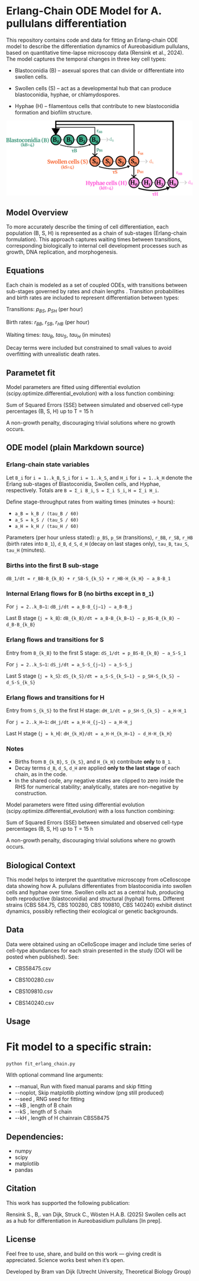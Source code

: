 # Erlang-Chain ODE Model for A. pullulans differentiation

This repository contains code and data for fitting an Erlang-chain ODE model to describe the differentiation dynamics of Aureobasidium pullulans, based on quantitative time-lapse microscopy data (Rensink et al., 2024). The model captures the temporal changes in three key cell types:

- Blastoconidia (B) – asexual spores that can divide or differentiate into swollen cells.

- Swollen cells (S) – act as a developmental hub that can produce blastoconidia, hyphae, or chlamydospores.

- Hyphae (H) – filamentous cells that contribute to new blastoconidia formation and biofilm structure.

![Visual overview of the Erlang-Chain model for differentiation](overview.png)

## Model Overview

To more accurately describe the timing of cell differentiation, each population (B, S, H) is represented as a chain of sub-stages (Erlang-chain formulation). This approach captures waiting times between transitions, corresponding biologically to internal cell development processes such as growth, DNA replication, and morphogenesis.

## Equations

Each chain is modeled as a set of coupled ODEs, with transitions between sub-stages governed by rates  and chain lengths . Transition probabilities and birth rates are included to represent differentiation between types:

Transitions: $p_{BS}$, $p_{SH}$ (per hour)

Birth rates: $r_{BB}$, $r_{SB}$, $r_{HB}$ (per hour)

Waiting times: ${tau_B}$, $tau_S$, $tau_H$ (in minutes)

Decay terms were included but constrained to small values to avoid overfitting with unrealistic death rates.

## Parametet fit

Model parameters are fitted using differential evolution (scipy.optimize.differential_evolution) with a loss function combining:

Sum of Squared Errors (SSE) between simulated and observed cell-type percentages (B, S, H) up to T = 15 h

A non-growth penalty, discouraging trivial solutions where no growth occurs.

## ODE model (plain Markdown source)

### Erlang-chain state variables
Let `B_i` for `i = 1..k_B`, `S_i` for `i = 1..k_S`, and `H_i` for `i = 1..k_H` denote the Erlang sub-stages of Blastoconidia, Swollen cells, and Hyphae, respectively. Totals are `B = Σ_i B_i`, `S = Σ_i S_i`, `H = Σ_i H_i`.

Define stage-throughput rates from waiting times (minutes → hours):

- `a_B = k_B / (tau_B / 60)`
- `a_S = k_S / (tau_S / 60)`
- `a_H = k_H / (tau_H / 60)`

Parameters (per hour unless stated): `p_BS`, `p_SH` (transitions), `r_BB`, `r_SB`, `r_HB` (birth rates into `B_1`), `d_B`, `d_S`, `d_H` (decay on last stages only), `tau_B`, `tau_S`, `tau_H` (minutes).

### Births into the first B sub-stage
`dB_1/dt = r_BB·B_{k_B} + r_SB·S_{k_S} + r_HB·H_{k_H} − a_B·B_1`

### Internal Erlang flows for B (no births except in `B_1`)
For `j = 2..k_B−1`:
`dB_j/dt = a_B·B_{j−1} − a_B·B_j`

Last B stage (`j = k_B`):
`dB_{k_B}/dt = a_B·B_{k_B−1} − p_BS·B_{k_B} − d_B·B_{k_B}`

### Erlang flows and transitions for S
Entry from `B_{k_B}` to the first S stage:
`dS_1/dt = p_BS·B_{k_B} − a_S·S_1`

For `j = 2..k_S−1`:
`dS_j/dt = a_S·S_{j−1} − a_S·S_j`

Last S stage (`j = k_S`):
`dS_{k_S}/dt = a_S·S_{k_S−1} − p_SH·S_{k_S} − d_S·S_{k_S}`

### Erlang flows and transitions for H
Entry from `S_{k_S}` to the first H stage:
`dH_1/dt = p_SH·S_{k_S} − a_H·H_1`

For `j = 2..k_H−1`:
`dH_j/dt = a_H·H_{j−1} − a_H·H_j`

Last H stage (`j = k_H`):
`dH_{k_H}/dt = a_H·H_{k_H−1} − d_H·H_{k_H}`

### Notes
- Births from `B_{k_B}`, `S_{k_S}`, and `H_{k_H}` contribute **only** to `B_1`.
- Decay terms `d_B`, `d_S`, `d_H` are applied **only to the last stage** of each chain, as in the code.
- In the shared code, any negative states are clipped to zero inside the RHS for numerical stability; analytically, states are non-negative by construction.

Model parameters were fitted using differential evolution (scipy.optimize.differential_evolution) with a loss function combining:

Sum of Squared Errors (SSE) between simulated and observed cell-type percentages (B, S, H) up to T = 15 h

A non-growth penalty, discouraging trivial solutions where no growth occurs.

## Biological Context

This model helps to interpret the quantitative microscopy from oCelloscope data showing how A. pullulans differentiates from blastoconidia into swollen cells and hyphae over time. Swollen cells act as a central hub, producing both reproductive (blastoconidia) and structural (hyphal) forms. Different strains (CBS 584.75, CBS 100280, CBS 109810, CBS 140240) exhibit distinct dynamics, possibly reflecting their ecological or genetic backgrounds.

## Data

Data were obtained using an oCelloScope imager and include time series of cell-type abundances for each strain presented in the study (DOI will be posted when published). See:

- CBS58475.csv 

- CBS100280.csv 

- CBS109810.csv 

- CBS140240.csv 


## Usage

# Fit model to a specific strain:

`python fit_erlang_chain.py`

With optional command line arguments:

- --manual, Run with fixed manual params and skip fitting
- --noplot, Skip matplotlib plotting window (png still produced)
- --seed <INT>, RNG seed for fitting
- --kB <INT>, length of B chain
- --kS <INT>, length of S chain
- --kH <INT>, length of H chainrain CBS58475

## Dependencies:

- numpy
- scipy
- matplotlib
- pandas

## Citation

This work has supported the following publication:

Rensink S., B,. van Dijk, Struck C., Wösten H.A.B. (2025) Swollen cells act as a hub for differentiation in Aureobasidium pullulans [In prep].

## License

Feel free to use, share, and build on this work — giving credit is appreciated. Science works best when it’s open.

Developed by Bram van Dijk (Utrecht University, Theoretical Biology Group)

